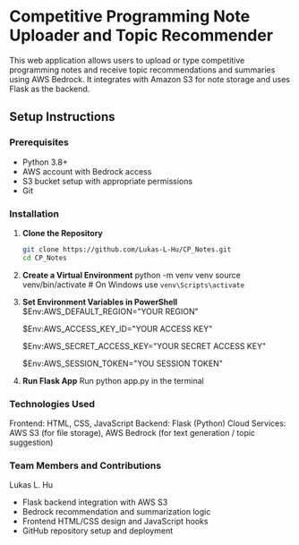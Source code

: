 # Competitive Programming Note Uploader and Topic Recommender

This web application allows users to upload or type competitive programming notes and receive topic recommendations and summaries using AWS Bedrock. It integrates with Amazon S3 for note storage and uses Flask as the backend.

## Setup Instructions

### Prerequisites
- Python 3.8+
- AWS account with Bedrock access
- S3 bucket setup with appropriate permissions
- Git

### Installation

1. **Clone the Repository**
   ```bash
   git clone https://github.com/Lukas-L-Hu/CP_Notes.git
   cd CP_Notes

2. **Create a Virtual Environment**
python -m venv venv
source venv/bin/activate  # On Windows use `venv\Scripts\activate`

3. **Set Environment Variables in PowerShell**
   $Env:AWS_DEFAULT_REGION="YOUR REGION"

   $Env:AWS_ACCESS_KEY_ID="YOUR ACCESS KEY"

   $Env:AWS_SECRET_ACCESS_KEY="YOUR SECRET ACCESS KEY"

   $Env:AWS_SESSION_TOKEN="YOU SESSION TOKEN"

5. **Run Flask App**
Run python app.py in the terminal

### Technologies Used

Frontend: HTML, CSS, JavaScript
Backend: Flask (Python)
Cloud Services: AWS S3 (for file storage), AWS Bedrock (for text generation / topic suggestion)

### Team Members and Contributions
Lukas L. Hu

- Flask backend integration with AWS S3
- Bedrock recommendation and summarization logic
- Frontend HTML/CSS design and JavaScript hooks
- GitHub repository setup and deployment
